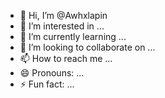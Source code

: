 - 👋 Hi, I’m @Awhxlapin
- 👀 I’m interested in ...
- 🌱 I’m currently learning ...
- 💞️ I’m looking to collaborate on ...
- 📫 How to reach me ...
- 😄 Pronouns: ...
- ⚡ Fun fact: ...

<!---
Awhxlapin/Awhxlapin is a ✨ special ✨ repository because its `README.md` (this file) appears on your GitHub profile.
You can click the Preview link to take a look at your changes.
--->
